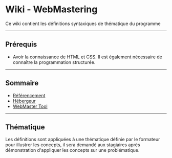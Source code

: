 # Wiki - WebMastering

Ce wiki contient les définitions syntaxiques de thématique du programme

___

## Prérequis

* Avoir la connaissance de HTML et CSS. Il est également nécessaire de connaître la programmation structurée.

___

## Sommaire

* [Référencement](https://github.com/seeren-training/WebMastering/wiki/01)
* [Hébergeur](https://github.com/seeren-training/WebMastering/wiki/02)
* [WebMaster Tool](https://github.com/seeren-training/WebMastering/wiki/03)

___

## Thématique

Les définitions sont appliquées à une thématique définie par le formateur pour illustrer les concepts, il sera demandé aux stagiaires après démonstration d'appliquer les concepts sur une problématique.
